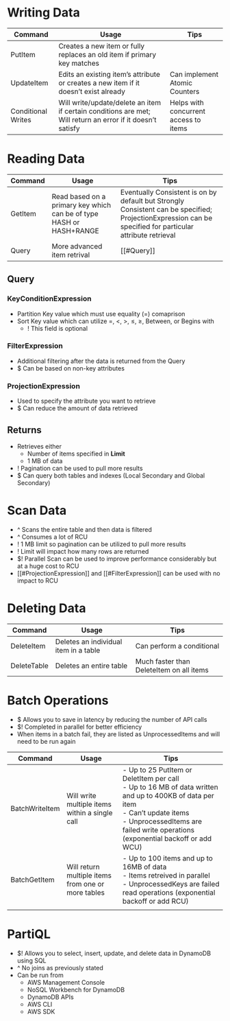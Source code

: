 # Writing Data

| Command            | Usage                                                                                                      | Tips                                  |
| ------------------ | ---------------------------------------------------------------------------------------------------------- | ------------------------------------- |
| PutItem            | Creates a new item or fully replaces an old item if primary key matches                                    |                                       |
| UpdateItem         | Edits an existing item’s attribute or creates a new item if it doesn’t exist already                       | Can implement Atomic Counters         |
| Conditional Writes | Will write/update/delete an item if certain conditions are met; Will return an error if it doesn’t satisfy | Helps with concurrent access to items |

# Reading Data

| Command | Usage                                                               | Tips                                                                                                                                                      |
| ------- | ------------------------------------------------------------------- | --------------------------------------------------------------------------------------------------------------------------------------------------------- |
| GetItem | Read based on a primary key which can be of type HASH or HASH+RANGE | Eventually Consistent is on by default but Strongly Consistent can be specified; ProjectionExpression can be specified for particular attribute retrieval |
| Query   | More advanced item retrival                                         | [[#Query]]                                                                                                                                                |
## Query
### KeyConditionExpression
- Partition Key value which must use equality (=) comaprison
- Sort Key value which can utilize =, <, >, ≤, ≥, Between, or Begins with
	- ! This field is optional
### FilterExpression
- Additional filtering after the data is returned from the Query
- $ Can be based on non-key attributes
### ProjectionExpression
- Used to specify the attribute you want to retrieve
- $ Can reduce the amount of data retrieved

## Returns
- Retrieves either
	- Number of items specified in **Limit**
	- 1 MB of data
- ! Pagination can be used to pull more results
- $ Can query both tables and indexes (Local Secondary and Global Secondary)

# Scan Data
- ^ Scans the entire table and then data is filtered
- ^ Consumes a lot of RCU
- ! 1 MB limit so pagination can be utilized to pull more results
- ! Limit will impact how many rows are returned
- $! Parallel Scan can be used to improve performance considerably but at a huge cost to RCU
- [[#ProjectionExpression]] and [[#FilterExpression]] can be used with no impact to RCU

# Deleting Data

| Command     | Usage                                 | Tips                                     |
| ----------- | ------------------------------------- | ---------------------------------------- |
| DeleteItem  | Deletes an individual item in a table | Can perform a conditional                |
| DeleteTable | Deletes an entire table               | Much faster than DeleteItem on all items |
# Batch Operations
- $ Allows you to save in latency by reducing the number of API calls
- $! Completed in parallel for better efficiency
- When items in a batch fail, they are listed as UnprocessedItems and will need to be run again

| Command        | Usage                                              | Tips                                                                                                                                                                                                                  |
| -------------- | -------------------------------------------------- | --------------------------------------------------------------------------------------------------------------------------------------------------------------------------------------------------------------------- |
| BatchWriteItem | Will write multiple items within a single call     | - Up to 25 PutItem or DeletItem per call<br>- Up to 16 MB of data written and up to 400KB of data per item<br>- Can’t update items<br>- UnprocessedItems are failed write operations (exponential backoff or add WCU) |
| BatchGetItem   | Will return multiple items from one or more tables | - Up to 100 items and up to 16MB of data<br>- Items retreived in parallel<br>- UnprocessedKeys are failed read operations (exponential backoff or add RCU)                                                            |
|                |                                                    |                                                                                                                                                                                                                       |
# PartiQL
- $! Allows you to select, insert, update, and delete data in DynamoDB using SQL
- ^ No joins as previously stated 
- Can be run from
	- AWS Management Console
	- NoSQL Workbench for DynamoDB
	- DynamoDB APIs
	- AWS CLI
	- AWS SDK

